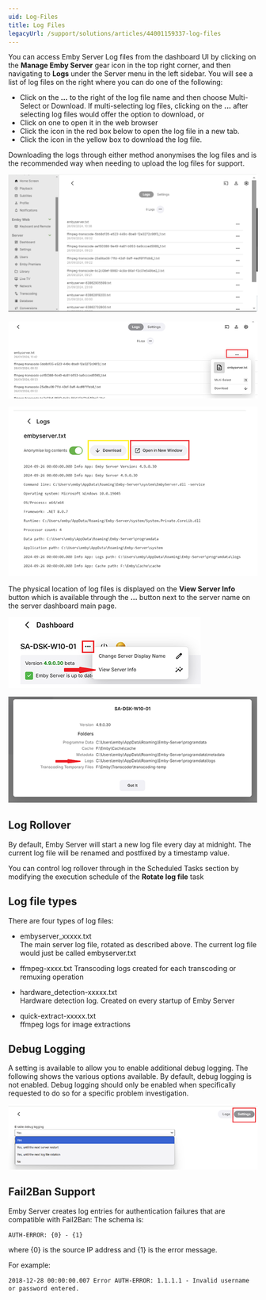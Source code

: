 ```yaml
---
uid: Log-Files
title: Log Files
legacyUrl: /support/solutions/articles/44001159337-log-files
---
```


You can access Emby Server Log files from the dashboard UI by clicking on the **Manage Emby Server** gear icon in the top right corner, and then navigating to **Logs** under the Server menu in the left sidebar.  You will see a list of log files on the right where you can do one of the following:

- Click on the **...** to the right of the log file name and then choose Multi-Select or Download. If multi-selecting log files, clicking on the **...** after selecting log files would offer the option to download, or
- Click on one to open it in the web browser
- Click the icon in the red box below to open the log file in a new tab.
- Click the icon in the yellow box to download the log file.  

Downloading the logs through either method anonymises the log files and is the recommended way when needing to upload the log files for support.

![](images/server/logs1.png)

![](images/server/logs2.png)

![](images/server/logs3.png)

The physical location of log files is displayed on the **View Server Info** button which is available through the **...** button next to the server name on the server dashboard main page. 

![](images/server/logs5.png)

![](images/server/logs6.png)

## Log Rollover
By default, Emby Server will start a new log file every day at midnight. The current log file will be renamed and postfixed by a timestamp value.

You can control log rollover through in the Scheduled Tasks section by modifying the execution schedule of the **Rotate log file** task

## Log file types

There are four types of log files:

- embyserver_xxxxx.txt  
The main server log file, rotated as described above. The current log file would just be called embyserver.txt

* ffmpeg-xxxx.txt
Transcoding logs created for each transcoding or remuxing operation

* hardware_detection-xxxxx.txt  
Hardware detection log. Created on every startup of Emby Server

* quick-extract-xxxxx.txt  
ffmpeg logs for image extractions

## Debug Logging

A setting is available to allow you to enable additional debug logging. The following shows the various options available. By default, debug logging is not enabled. Debug logging should only be enabled when specifically requested to do so for a specific problem investigation.

![](images/server/logs4.png)


## Fail2Ban Support

Emby Server creates log entries for authentication failures that are compatible with Fail2Ban:
The schema is:

```
AUTH-ERROR: {0} - {1}
```
where {0} is the source IP address and {1} is the error message.


For example:
```
2018-12-28 00:00:00.007 Error AUTH-ERROR: 1.1.1.1 - Invalid username or password entered.
```
